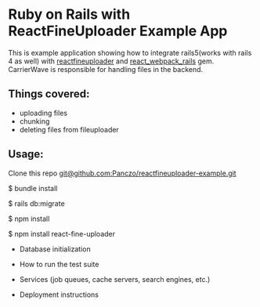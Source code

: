 # Ruby on Rails with ReactFineUploader Example App

This is example application showing how to integrate rails5(works with rails 4 as well) with [reactfineuploader](https://github.com/FineUploader/react-fine-uploader) and [react_webpack_rails](https://github.com/netguru/react_webpack_rails) gem.
CarrierWave is responsible for handling files in the backend.


## Things covered:
- uploading files
- chunking
- deleting files from fileuploader


## Usage:

Clone this repo [git@github.com:Panczo/reactfineuploader-example.git](git@github.com:Panczo/reactfineuploader-example.git)

  $ bundle install

  $ rails db:migrate

  $ npm install

  $ npm install react-fine-uploader

* Database initialization

* How to run the test suite

* Services (job queues, cache servers, search engines, etc.)

* Deployment instructions
